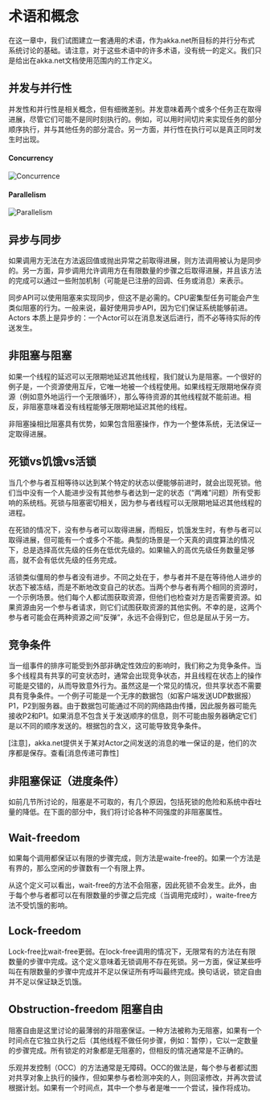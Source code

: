# 术语和概念

在这一章中，我们试图建立一套通用的术语，作为akka.net所目标的并行分布式系统讨论的基础。请注意，对于这些术语中的许多术语，没有统一的定义。我们只是给出在akka.net文档使用范围内的工作定义。

## 并发与并行性

并发性和并行性是相关概念，但有细微差别。并发意味着两个或多个任务正在取得进展，尽管它们可能不是同时刻执行的。例如，可以用时间切片来实现任务的部分顺序执行，并与其他任务的部分混合。另一方面，并行性在执行可以是真正同时发生时出现。

#### Concurrency
![Concurrence](../images/concurrency.png)

#### Parallelism
![Parallelism](../images/Parallelism.png)

## 异步与同步

如果调用方无法在方法返回值或抛出异常之前取得进展，则方法调用被认为是同步的。另一方面，异步调用允许调用方在有限数量的步骤之后取得进展，并且该方法的完成可以通过一些附加机制（可能是已注册的回调、任务或消息）来表示。

同步API可以使用阻塞来实现同步，但这不是必需的。CPU密集型任务可能会产生类似阻塞的行为。一般来说，最好使用异步API，因为它们保证系统能够前进。Actors 本质上是异步的：一个Actor可以在消息发送后进行，而不必等待实际的传送发生。

## 非阻塞与阻塞

如果一个线程的延迟可以无限期地延迟其他线程，我们就认为是阻塞。一个很好的例子是，一个资源使用互斥，它唯一地被一个线程使用。如果线程无限期地保存资源（例如意外地运行一个无限循环），那么等待资源的其他线程就不能前进。相反，非阻塞意味着没有线程能够无限期地延迟其他的线程。

非阻塞操相比阻塞具有优势，如果包含阻塞操作，作为一个整体系统，无法保证一定取得进展。

## 死锁vs饥饿vs活锁

当几个参与者互相等待以达到某个特定的状态以便能够前进时，就会出现死锁。他们当中没有一个人能进步没有其他参与者达到一定的状态（“两难”问题）所有受影响的系统档。死锁与阻塞密切相关，因为参与者线程可以无限期地延迟其他线程的进程。

在死锁的情况下，没有参与者可以取得进展，而相反，饥饿发生时，有参与者可以取得进展，但可能有一个或多个不能。典型的场景是一个天真的调度算法的情况下，总是选择高优先级的任务在低优先级的。如果输入的高优先级任务数量足够高，就不会有低优先级的任务完成。

活锁类似僵局的参与者没有进步。不同之处在于，参与者并不是在等待他人进步的状态下被冻结，而是不断地改变自己的状态。当两个参与者有两个相同的资源时，一个示例场景。他们每个人都试图获取资源，但他们也检查对方是否需要资源。如果资源由另一个参与者请求，则它们试图获取资源的其他实例。不幸的是，这两个参与者可能会在两种资源之间“反弹”，永远不会得到它，但总是屈从于另一方。

## 竞争条件

当一组事件的排序可能受到外部非确定性效应的影响时，我们称之为竞争条件。当多个线程具有共享的可变状态时，通常会出现竞争状态，并且线程在状态上的操作可能是交错的，从而导致意外行为。虽然这是一个常见的情况，但共享状态不需要具有竞争条件。一个例子可能是一个无序的数据包（如客户端发送UDP数据报）P1，P2到服务器。由于数据包可能通过不同的网络路由传播，因此服务器可能先接收P2和P1。如果消息不包含关于发送顺序的信息，则不可能由服务器确定它们是以不同的顺序发送的。根据包的含义，这可能导致竞争条件。

[注意]，akka.net提供关于某对Actor之间发送的消息的唯一保证的是，他们的次序都是保存。查看[消息传递可靠性]

## 非阻塞保证（进度条件）

如前几节所讨论的，阻塞是不可取的，有几个原因，包括死锁的危险和系统中吞吐量的降低。在下面的部分中，我们将讨论各种不同强度的非阻塞属性。

## Wait-freedom

如果每个调用都保证以有限的步骤完成，则方法是waite-free的。如果一个方法是有界的，那么空闲的步骤数有一个有限上界。

从这个定义可以看出，wait-free的方法不会阻塞，因此死锁不会发生。此外，由于每个参与者都可以在有限数量的步骤之后完成（当调用完成时），waite-free方法不受饥饿的影响。

## Lock-freedom

Lock-free比wait-free更弱。在lock-free调用的情况下，无限常有的方法在有限数量的步骤中完成。这个定义意味着无锁调用不存在死锁。另一方面，保证某些呼叫在有限数量的步骤中完成并不足以保证所有呼叫最终完成。换句话说，锁定自由并不足以保证缺乏饥饿。

## Obstruction-freedom 阻塞自由

阻塞自由是这里讨论的最薄弱的非阻塞保证。一种方法被称为无阻塞，如果有一个时间点在它独立执行之后（其他线程不做任何步骤，例如：暂停），它以一定数量的步骤完成。所有锁定的对象都是无阻塞的，但相反的情况通常是不正确的。

乐观并发控制（OCC）的方法通常是无障碍。OCC的做法是，每个参与者都试图对共享对象上执行的操作，但如果参与者检测冲突的人，则回滚修改，并再次尝试根据计划。如果有一个时间点，其中一个参与者是唯一一个尝试，操作将成功。
